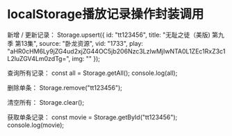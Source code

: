 # localStorage播放记录操作封装调用
新增 / 更新记录：
Storage.upsert({
  id: "tt123456",
  title: "无耻之徒（美版)   第九季 第13集",
  source: "卧龙资源",
  vid: "1733",
  play: "aHR0cHM6Ly9jZG4ud2xjZG44OC5jb206Nzc3LzIwMjIwNTA0L1ZEc1RxZ3c1L2luZGV4Lm0zdTg=",
  img: ""
});

查询所有记录：
const all = Storage.getAll();
console.log(all);

删除单条：
Storage.remove("tt123456");

清空所有：
Storage.clear();

获取单条记录：
const movie = Storage.getById("tt123456");
console.log(movie);